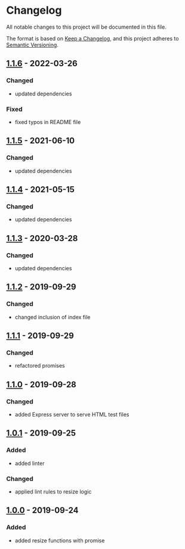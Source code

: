 # Changelog
All notable changes to this project will be documented in this file.

The format is based on [Keep a Changelog](https://keepachangelog.com/en/1.0.0/),
and this project adheres to [Semantic Versioning](https://semver.org/spec/v2.0.0.html).

## [1.1.6] - 2022-03-26
### Changed
- updated dependencies
### Fixed
- fixed typos in README file

## [1.1.5] - 2021-06-10
### Changed
- updated dependencies

## [1.1.4] - 2021-05-15
### Changed
- updated dependencies

## [1.1.3] - 2020-03-28
### Changed
- updated dependencies

## [1.1.2] - 2019-09-29
### Changed
- changed inclusion of index file

## [1.1.1] - 2019-09-29
### Changed
- refactored promises

## [1.1.0] - 2019-09-28
### Changed
- added Express server to serve HTML test files

## [1.0.1] - 2019-09-25
### Added
- added linter
### Changed
- applied lint rules to resize logic

## [1.0.0] - 2019-09-24
### Added
- added resize functions with promise

[Unreleased]: https://github.com/hendrik-scholz/resize-base64-promise/compare/1.1.6...HEAD
[1.1.6]: https://github.com/hendrik-scholz/resize-base64-promise/compare/1.1.5...1.1.6
[1.1.5]: https://github.com/hendrik-scholz/resize-base64-promise/compare/1.1.4...1.1.5
[1.1.4]: https://github.com/hendrik-scholz/resize-base64-promise/compare/1.1.3...1.1.4
[1.1.3]: https://github.com/hendrik-scholz/resize-base64-promise/compare/1.1.2...1.1.3
[1.1.2]: https://github.com/hendrik-scholz/resize-base64-promise/compare/1.1.1...1.1.2
[1.1.1]: https://github.com/hendrik-scholz/resize-base64-promise/compare/1.1.0...1.1.1
[1.1.0]: https://github.com/hendrik-scholz/resize-base64-promise/compare/1.0.1...1.1.0
[1.0.1]: https://github.com/hendrik-scholz/resize-base64-promise/compare/1.0.0...1.0.1
[1.0.0]: https://github.com/hendrik-scholz/resize-base64-promise/releases/tag/1.0.0